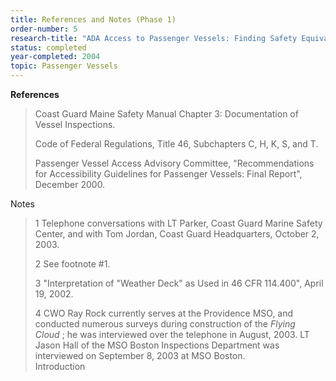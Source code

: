 ```yaml
---
title: References and Notes (Phase 1)
order-number: 5
research-title: "ADA Access to Passenger Vessels: Finding Safety Equivalence Solutions for Weathertight Doors with Coamings"
status: completed
year-completed: 2004
topic: Passenger Vessels
---
```


**References**

> Coast Guard Maine Safety Manual Chapter 3: Documentation of Vessel Inspections.
>
> Code of Federal Regulations, Title 46, Subchapters C, H, K, S, and T.
>
> Passenger Vessel Access Advisory Committee, "Recommendations for Accessibility Guidelines for Passenger Vessels: Final Report", December 2000.

Notes

> 1 Telephone conversations with LT Parker, Coast Guard Marine Safety Center, and with Tom Jordan, Coast Guard Headquarters, October 2, 2003.
>
> 2 See footnote #1.
>
> 3 "Interpretation of "Weather Deck" as Used in 46 CFR 114.400", April 19, 2002.
>
> 4 CWO Ray Rock currently serves at the Providence MSO, and conducted numerous surveys during construction of the *Flying Cloud* ; he was interviewed over the telephone in August, 2003. LT Jason Hall of the MSO Boston Inspections Department was interviewed on September 8, 2003 at MSO Boston.\
> Introduction
